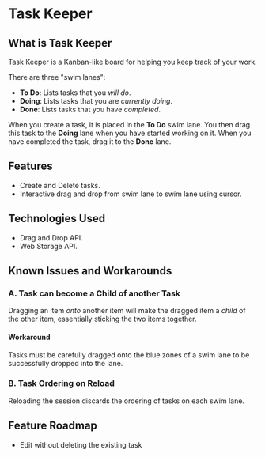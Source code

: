 # Task Keeper

## What is Task Keeper
Task Keeper is a Kanban-like board for helping you keep track of your work.

There are three "swim lanes":
* **To Do**: Lists tasks that you _will do_.
* **Doing**: Lists tasks that you are _currently doing_.
* **Done**: Lists tasks that you have _completed_.

When you create a task, it is placed in the **To Do** swim lane. You then drag
this task to the **Doing** lane when you have started working on it. When you
have completed the task, drag it to the **Done** lane.

## Features
* Create and Delete tasks.
* Interactive drag and drop from swim lane to swim lane using cursor.

## Technologies Used
* Drag and Drop API.
* Web Storage API.

## Known Issues and Workarounds

### A. Task can become a Child of another Task
Dragging an item _onto_ another item will make the dragged item a _child_ of the other item, essentially sticking the two items together.

#### Workaround
Tasks must be carefully dragged onto the blue zones of a swim lane to be successfully dropped into the lane.

### B. Task Ordering on Reload
Reloading the session discards the ordering of tasks on each swim lane.

## Feature Roadmap
* Edit without deleting the existing task
